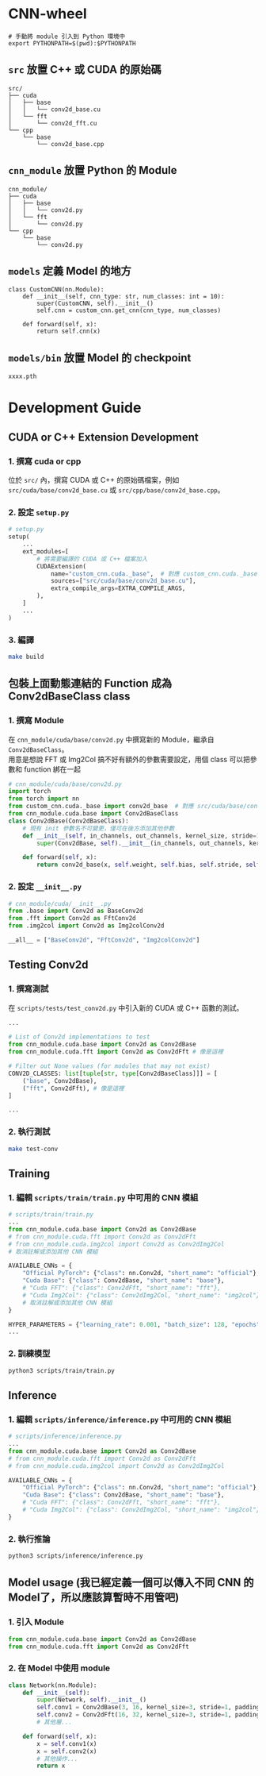 # CNN-wheel
```
# 手動將 module 引入到 Python 環境中
export PYTHONPATH=$(pwd):$PYTHONPATH
```

## `src` 放置 C++ 或 CUDA 的原始碼
```
src/
├── cuda
│   ├── base
│   │   └── conv2d_base.cu
│   └── fft
│       └── conv2d_fft.cu
└── cpp
    └── base
        └── conv2d_base.cpp
```
## `cnn_module` 放置 Python 的 Module
```
cnn_module/
├── cuda
│   ├── base
│   │   └── conv2d.py
│   └── fft
│       └── conv2d.py
└── cpp
    └── base
        └── conv2d.py
``` 

## `models` 定義 Model 的地方
```
class CustomCNN(nn.Module):
    def __init__(self, cnn_type: str, num_classes: int = 10):
        super(CustomCNN, self).__init__()
        self.cnn = custom_cnn.get_cnn(cnn_type, num_classes)

    def forward(self, x):
        return self.cnn(x)
```

## `models/bin` 放置 Model 的 checkpoint
```
xxxx.pth
```

# Development Guide
## CUDA or C++ Extension Development
### 1. 撰寫 cuda or cpp
位於 `src/` 內，撰寫 CUDA 或 C++ 的原始碼檔案，例如 `src/cuda/base/conv2d_base.cu` 或 `src/cpp/base/conv2d_base.cpp`。

### 2. 設定 `setup.py`
```python
# setup.py
setup(
    ...
    ext_modules=[
        # 將需要編譯的 CUDA 或 C++ 檔案加入
        CUDAExtension(
            name="custom_cnn.cuda._base",  # 對應 custom_cnn.cuda._base
            sources=["src/cuda/base/conv2d_base.cu"],
            extra_compile_args=EXTRA_COMPILE_ARGS,
        ),
    ]
    ...
)
```

### 3. 編譯
```bash
make build
```
## 包裝上面動態連結的 Function 成為 Conv2dBaseClass class
### 1. 撰寫 Module
在 `cnn_module/cuda/base/conv2d.py` 中撰寫新的 Module，繼承自 `Conv2dBaseClass`。  
用意是想說 FFT 或 Img2Col 搞不好有額外的參數需要設定，用個 class 可以把參數和 function 綁在一起
```python
# cnn_module/cuda/base/conv2d.py
import torch
from torch import nn
from custom_cnn.cuda._base import conv2d_base  # 對應 src/cuda/base/conv2d_base.cu 動態連接的函數
from cnn_module.cuda.base import Conv2dBaseClass
class Conv2dBase(Conv2dBaseClass):
    # 現有 init 參數名不可變更，僅可在後方添加其他參數
    def __init__(self, in_channels, out_channels, kernel_size, stride=1, padding=0):
        super(Conv2dBase, self).__init__(in_channels, out_channels, kernel_size, stride, padding)

    def forward(self, x):
        return conv2d_base(x, self.weight, self.bias, self.stride, self.padding)
```
### 2. 設定 `__init__.py`

```python
# cnn_module/cuda/__init__.py
from .base import Conv2d as BaseConv2d
from .fft import Conv2d as FftConv2d
from .img2col import Conv2d as Img2colConv2d

__all__ = ["BaseConv2d", "FftConv2d", "Img2colConv2d"]

```

## Testing Conv2d
### 1. 撰寫測試
在 `scripts/tests/test_conv2d.py` 中引入新的 CUDA 或 C++ 函數的測試。
```python
...

# List of Conv2d implementations to test
from cnn_module.cuda.base import Conv2d as Conv2dBase
from cnn_module.cuda.fft import Conv2d as Conv2dFft # 像是這裡

# Filter out None values (for modules that may not exist)
CONV2D_CLASSES: list[tuple[str, type[Conv2dBaseClass]]] = [
    ("base", Conv2dBase),
    ("fft", Conv2dFft), # 像是這裡
]

...
```

### 2. 執行測試
```bash
make test-conv
```


## Training
### 1. 編輯 `scripts/train/train.py` 中可用的 CNN 模組
```python
# scripts/train/train.py
...
from cnn_module.cuda.base import Conv2d as Conv2dBase
# from cnn_module.cuda.fft import Conv2d as Conv2dFft
# from cnn_module.cuda.img2col import Conv2d as Conv2dImg2Col
# 取消註解或添加其他 CNN 模組

AVAILABLE_CNNs = {
    "Official PyTorch": {"class": nn.Conv2d, "short_name": "official"},
    "Cuda Base": {"class": Conv2dBase, "short_name": "base"},
    # "Cuda FFT": {"class": Conv2dFft, "short_name": "fft"},
    # "Cuda Img2Col": {"class": Conv2dImg2Col, "short_name": "img2col"},
    # 取消註解或添加其他 CNN 模組
}

HYPER_PARAMETERS = {"learning_rate": 0.001, "batch_size": 128, "epochs": 10, "seed": 42, "val_split": 0.2}
...

```

### 2. 訓練模型
```bash
python3 scripts/train/train.py
```

## Inference
### 1. 編輯 `scripts/inference/inference.py` 中可用的 CNN 模組
```python
# scripts/inference/inference.py
...
from cnn_module.cuda.base import Conv2d as Conv2dBase
# from cnn_module.cuda.fft import Conv2d as Conv2dFft
# from cnn_module.cuda.img2col import Conv2d as Conv2dImg2Col

AVAILABLE_CNNs = {
    "Official PyTorch": {"class": nn.Conv2d, "short_name": "official"},
    "Cuda Base": {"class": Conv2dBase, "short_name": "base"},
    # "Cuda FFT": {"class": Conv2dFft, "short_name": "fft"},
    # "Cuda Img2Col": {"class": Conv2dImg2Col, "short_name": "img2col"},
}

```
### 2. 執行推論
```bash
python3 scripts/inference/inference.py
```


## Model usage (我已經定義一個可以傳入不同 CNN 的 Model了，所以應該算暫時不用管吧)
### 1. 引入 Module
```python
from cnn_module.cuda.base import Conv2d as Conv2dBase
from cnn_module.cuda.fft import Conv2d as Conv2dFft
```

### 2. 在 Model 中使用 module
```python
class Network(nn.Module):
    def __init__(self):
        super(Network, self).__init__()
        self.conv1 = Conv2dBase(3, 16, kernel_size=3, stride=1, padding=1)
        self.conv2 = Conv2dFft(16, 32, kernel_size=3, stride=1, padding=1)
        # 其他層...

    def forward(self, x):
        x = self.conv1(x)
        x = self.conv2(x)
        # 其他操作...
        return x
```
